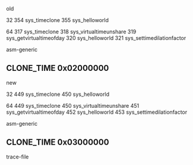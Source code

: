 old

32
354 sys_timeclone
355 sys_helloworld

64
317 sys_timeclone
318 sys_virtualtimeunshare
319 sys_getvirtualtimeofday
320 sys_helloworld
321 sys_settimedilationfactor

asm-generic


CLONE_TIME 0x02000000
-----------------
new

32
449 sys_timeclone
450 sys_helloworld

64
449 sys_timeclone
450 sys_virtualtimeunshare
451 sys_getvirtualtimeofday
452 sys_helloworld
453 sys_settimedilationfactor

asm-generic


CLONE_TIME 0x03000000
-----------------

trace-file
<!-- arch/x86/entry/syscalls/syscall_32.tbl -->
<!-- arch/x86/entry/syscalls/syscall_64.tbl -->
<!-- lib/vdso/gettimeofday.c -->
<!-- init/init_task.c -->
<!-- include/linux/sched.h -->
<!-- include/linux/syscalls.h -->
<!-- include/net/sch_generic.h -->
<!-- include/uapi/asm-generic/unistd.h -->
<!-- include/uapi/linux/sched.h -->
<!-- kernel/fork.c -->
<!-- kernel/time/timekeeping.c -->
<!-- kernel/time/time.c -->
<!-- net/sched/act_police.c -->
<!-- net/sched/sch_generic.c -->
<!-- Makefile -->
<!-- virtual_time/Makefile -->
<!-- virtual_time/virtual_time.c -->

